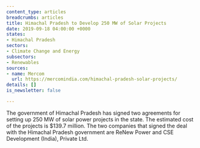 ```yaml
---
content_type: articles
breadcrumbs: articles
title: Himachal Pradesh to Develop 250 MW of Solar Projects
date: 2019-09-18 04:00:00 +0000
states:
- Himachal Pradesh
sectors:
- Climate Change and Energy
subsectors:
- Renewables
sources:
- name: Mercom
  url: https://mercomindia.com/himachal-pradesh-solar-projects/
details: []
is_newsletter: false

---
```

The government of Himachal Pradesh has signed two agreements for setting up 250 MW of solar power projects in the state. The estimated cost of the projects is $139.7 million. The two companies that signed the deal with the Himachal Pradesh government are ReNew Power and CSE Development (India), Private Ltd.
